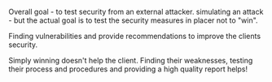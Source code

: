 Overall goal - to test security from an external attacker.
simulating an attack - but the actual goal is to test the security measures in placer not to "win".

Finding vulnerabilities and provide recommendations to improve the clients security.

Simply winning doesn't help the client. Finding their weaknesses, testing their process and procedures and providing a high quality report helps!